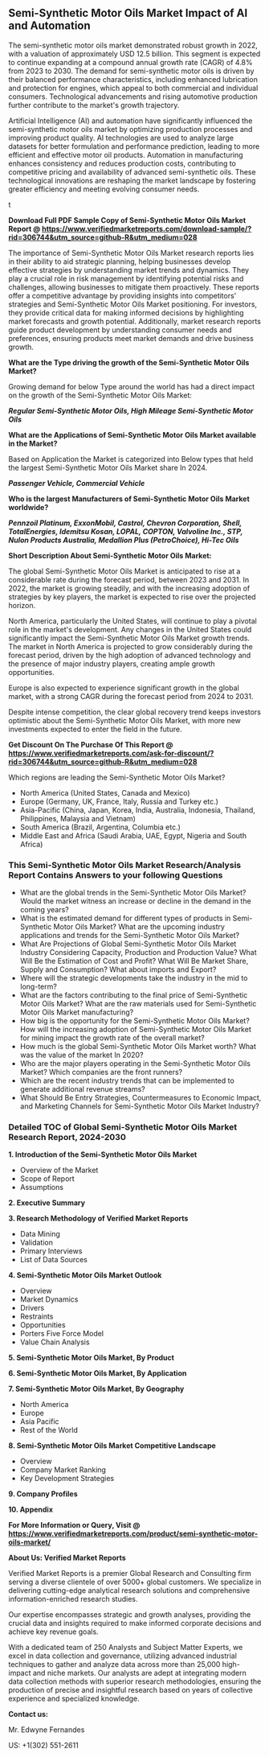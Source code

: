 <h2>Semi-Synthetic Motor Oils Market Impact of AI and Automation</h2><p>The semi-synthetic motor oils market demonstrated robust growth in 2022, with a valuation of approximately USD 12.5 billion. This segment is expected to continue expanding at a compound annual growth rate (CAGR) of 4.8% from 2023 to 2030. The demand for semi-synthetic motor oils is driven by their balanced performance characteristics, including enhanced lubrication and protection for engines, which appeal to both commercial and individual consumers. Technological advancements and rising automotive production further contribute to the market's growth trajectory.</p><p>Artificial Intelligence (AI) and automation have significantly influenced the semi-synthetic motor oils market by optimizing production processes and improving product quality. AI technologies are used to analyze large datasets for better formulation and performance prediction, leading to more efficient and effective motor oil products. Automation in manufacturing enhances consistency and reduces production costs, contributing to competitive pricing and availability of advanced semi-synthetic oils. These technological innovations are reshaping the market landscape by fostering greater efficiency and meeting evolving consumer needs.</p>t</p><p id="" class=""><strong>Download Full PDF Sample Copy of Semi-Synthetic Motor Oils Market Report @ <a href="https://www.verifiedmarketreports.com/download-sample/?rid=306744&utm_source=github-R&utm_medium=028" target="_blank">https://www.verifiedmarketreports.com/download-sample/?rid=306744&utm_source=github-R&utm_medium=028</a></strong></p><p>The importance of&nbsp;Semi-Synthetic Motor Oils Market research reports lies in their ability to aid strategic planning, helping businesses develop effective strategies by understanding market trends and dynamics. They play a crucial role in risk management by identifying potential risks and challenges, allowing businesses to mitigate them proactively. These reports offer a competitive advantage by providing insights into competitors' strategies and Semi-Synthetic Motor Oils Market positioning. For investors, they provide critical data for making informed decisions by highlighting market forecasts and growth potential. Additionally, market research reports guide product development by understanding consumer needs and preferences, ensuring products meet market demands and drive business growth.</p><p><strong>What are the&nbsp;Type driving the growth of the Semi-Synthetic Motor Oils Market?</strong></p><p id="" class="">Growing demand for below Type around the world has had a direct impact on the growth of the Semi-Synthetic Motor Oils Market:</p><em><strong>Regular Semi-Synthetic Motor Oils, High Mileage Semi-Synthetic Motor Oils</strong></em></p><strong>What are the&nbsp;Applications&nbsp;of Semi-Synthetic Motor Oils Market available in the Market?</strong></p><p id="" class="">Based on Application the Market is categorized into Below types that held the largest Semi-Synthetic Motor Oils Market share In 2024.</p><em><strong>Passenger Vehicle, Commercial Vehicle</strong></em></p><strong>Who is the largest Manufacturers of Semi-Synthetic Motor Oils Market worldwide?</strong></p><p><em><strong>Pennzoil Platinum, ExxonMobil, Castrol, Chevron Corporation, Shell, TotalEnergies, Idemitsu Kosan, LOPAL, COPTON, Valvoline Inc., STP, Nulon Products Australia, Medallion Plus (PetroChoice), Hi-Tec Oils</strong></em></p><p id="" class=""><strong>Short Description About Semi-Synthetic Motor Oils Market:</strong></p><p>The global Semi-Synthetic Motor Oils Market is anticipated to rise at a considerable rate during the forecast period, between 2023 and 2031. In 2022, the market is growing steadily, and with the increasing adoption of strategies by key players, the market is expected to rise over the projected horizon.</p><p>North America, particularly the United States, will continue to play a pivotal role in the market's development. Any changes in the United States could significantly impact the Semi-Synthetic Motor Oils Market growth trends. The market in North America is projected to grow considerably during the forecast period, driven by the high adoption of advanced technology and the presence of major industry players, creating ample growth opportunities.</p><p>Europe is also expected to experience significant growth in the global market, with a strong CAGR during the forecast period from 2024 to 2031.</p><p>Despite intense competition, the clear global recovery trend keeps investors optimistic about the Semi-Synthetic Motor Oils Market, with more new investments expected to enter the field in the future.</p><p id="" class=""><strong>Get Discount On The Purchase Of This Report @ <a href="https://www.verifiedmarketreports.com/ask-for-discount/?rid=306744&utm_source=github-R&utm_medium=028" target="_blank">https://www.verifiedmarketreports.com/ask-for-discount/?rid=306744&utm_source=github-R&utm_medium=028</a></strong></p>Which regions are leading the Semi-Synthetic Motor Oils Market?</p><ul><li>North America (United States, Canada and Mexico)</li><li>Europe (Germany, UK, France, Italy, Russia and Turkey etc.)</li><li>Asia-Pacific (China, Japan, Korea, India, Australia, Indonesia, Thailand, Philippines, Malaysia and Vietnam)</li><li>South America (Brazil, Argentina, Columbia etc.)</li><li>Middle East and Africa (Saudi Arabia, UAE, Egypt, Nigeria and South Africa)</li></ul><h3 id="" class="">This Semi-Synthetic Motor Oils Market Research/Analysis Report Contains Answers to your following Questions</h3><ul><li>What are the global trends in the Semi-Synthetic Motor Oils Market? Would the market witness an increase or decline in the demand in the coming years?</li><li>What is the estimated demand for different types of products in Semi-Synthetic Motor Oils Market? What are the upcoming industry applications and trends for the Semi-Synthetic Motor Oils Market?</li><li>What Are Projections of Global Semi-Synthetic Motor Oils Market Industry Considering Capacity, Production and Production Value? What Will Be the Estimation of Cost and Profit? What Will Be Market Share, Supply and Consumption? What about imports and Export?</li><li>Where will the strategic developments take the industry in the mid to long-term?</li><li>What are the factors contributing to the final price of Semi-Synthetic Motor Oils Market? What are the raw materials used for Semi-Synthetic Motor Oils Market manufacturing?</li><li>How big is the opportunity for the Semi-Synthetic Motor Oils Market? How will the increasing adoption of Semi-Synthetic Motor Oils Market for mining impact the growth rate of the overall market?</li><li>How much is the global Semi-Synthetic Motor Oils Market worth? What was the value of the market In 2020?</li><li>Who are the major players operating in the Semi-Synthetic Motor Oils Market? Which companies are the front runners?</li><li>Which are the recent industry trends that can be implemented to generate additional revenue streams?</li><li>What Should Be Entry Strategies, Countermeasures to Economic Impact, and Marketing Channels for Semi-Synthetic Motor Oils Market Industry?</li></ul><h3 id="" class="">Detailed TOC of Global Semi-Synthetic Motor Oils Market Research Report, 2024-2030</h3><p id="" class=""><strong>1. Introduction of the Semi-Synthetic Motor Oils Market</strong></p><ul><li>Overview of the Market</li><li>Scope of Report</li><li>Assumptions</li></ul><p id="" class=""><strong>2. Executive Summary</strong></p><p id="" class=""><strong>3. Research Methodology of Verified Market Reports</strong></p><ul><li>Data Mining</li><li>Validation</li><li>Primary Interviews</li><li>List of Data Sources</li></ul><p id="" class=""><strong>4. Semi-Synthetic Motor Oils Market Outlook</strong></p><ul><li>Overview</li><li>Market Dynamics</li><li>Drivers</li><li>Restraints</li><li>Opportunities</li><li>Porters Five Force Model</li><li>Value Chain Analysis</li></ul><p id="" class=""><strong>5. Semi-Synthetic Motor Oils Market, By Product</strong></p><p id="" class=""><strong>6. Semi-Synthetic Motor Oils Market, By Application</strong></p><p id="" class=""><strong>7. Semi-Synthetic Motor Oils Market, By Geography</strong></p><ul><li>North America</li><li>Europe</li><li>Asia Pacific</li><li>Rest of the World</li></ul><p id="" class=""><strong>8. Semi-Synthetic Motor Oils Market Competitive Landscape</strong></p><ul><li>Overview</li><li>Company Market Ranking</li><li>Key Development Strategies</li></ul><p id="" class=""><strong>9. Company Profiles</strong></p><p id="" class=""><strong>10. Appendix</strong></p><p id="" class=""><strong>For More Information or Query, Visit @ <a href="https://www.verifiedmarketreports.com/product/semi-synthetic-motor-oils-market/" target="_blank">https://www.verifiedmarketreports.com/product/semi-synthetic-motor-oils-market/</a></strong></p><p id="" class=""><strong>About Us: Verified Market Reports</strong></p><p id="" class="">Verified Market Reports is a premier Global Research and Consulting firm serving a diverse clientele of over 5000+ global customers. We specialize in delivering cutting-edge analytical research solutions and comprehensive information-enriched research studies.</p><p id="" class="">Our expertise encompasses strategic and growth analyses, providing the crucial data and insights required to make informed corporate decisions and achieve key revenue goals.</p><p id="" class="">With a dedicated team of 250 Analysts and Subject Matter Experts, we excel in data collection and governance, utilizing advanced industrial techniques to gather and analyze data across more than 25,000 high-impact and niche markets. Our analysts are adept at integrating modern data collection methods with superior research methodologies, ensuring the production of precise and insightful research based on years of collective experience and specialized knowledge.</p><p id="" class=""><strong>Contact us:</strong></p><p id="" class="">Mr. Edwyne Fernandes</p><p id="" class="">US: +1(302) 551-2611</p>
